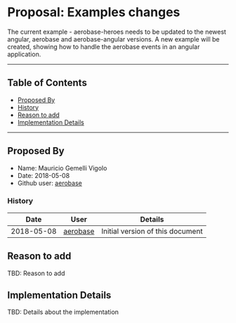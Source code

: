 # Proposal: Examples changes

The current example - aerobase-heroes needs to be updated to the newest angular, aerobase and aerobase-angular versions. A new example will be created, showing how to handle the aerobase events in an angular application.

---

## <a name="toc"></a> Table of Contents

* [Proposed By](#prb)
* [History](#his)
* [Reason to add](#rta)
* [Implementation Details](#imd)

---

## <a name="prb"></a> Proposed By

* Name: Mauricio Gemelli Vigolo
* Date: 2018-05-08
* Github user: [aerobase](https://github.com/aerobase)

### <a name="his"></a> History

|    Date    |                        User                         | Details                          |
| :--------: | :-------------------------------------------------: | -------------------------------- |
| 2018-05-08 | [aerobase](https://github.com/aerobase) | Initial version of this document |

## <a name="rta"></a> Reason to add

TBD: Reason to add

## <a name="imd"></a> Implementation Details

TBD: Details about the implementation
